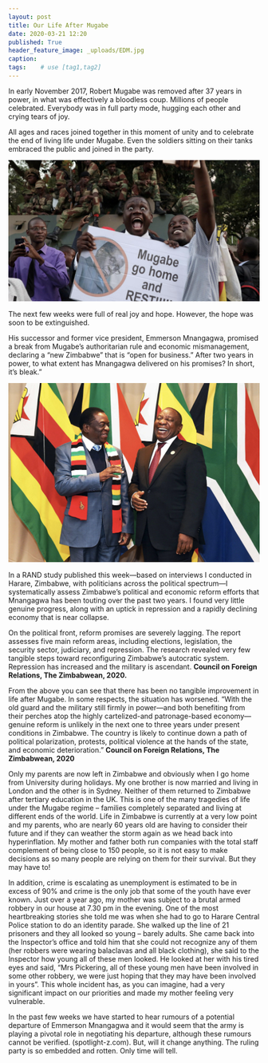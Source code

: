 ```yaml
---
layout: post
title: Our Life After Mugabe
date: 2020-03-21 12:20
published: True
header_feature_image: _uploads/EDM.jpg
caption:
tags:    # use [tag1,tag2]
---
```

In early November 2017, Robert Mugabe was removed after 37 years in power, in what was effectively a bloodless coup. Millions of people celebrated.  Everybody was in full party mode, hugging each other and crying tears of joy.

All ages and races joined together in this moment of unity and to celebrate the end of living life under Mugabe. Even the soldiers sitting on their tanks embraced the public and joined in the party.

[![Together](/_uploads/together.png)](/_uploads/together.png)

The next few weeks were full of real joy and hope. However, the hope was soon to be extinguished.  

His successor and former vice president, Emmerson Mnangagwa, promised a break from Mugabe’s authoritarian rule and economic mismanagement, declaring a “new Zimbabwe” that is “open for business.”   After two years in power, to what extent has Mnangagwa delivered on his promises? In short, it’s bleak.”  

[![E D Mnangagwa](/_uploads/edm.png)](/_uploads/edm.png)

In a RAND study published this week—based on interviews I conducted in Harare, Zimbabwe, with politicians across the political spectrum—I systematically assess Zimbabwe’s political and economic reform efforts that Mnangagwa has been touting over the past two years. I found very little genuine progress, along with an uptick in repression and a rapidly declining economy that is near collapse.

On the political front, reform promises are severely lagging. The report assesses five main reform areas, including elections, legislation, the security sector, judiciary, and repression. The research revealed very few tangible steps toward reconfiguring Zimbabwe’s autocratic system. Repression has increased and the military is ascendant.  **Council on Foreign Relations, The Zimbabwean, 2020.**

From the above you can see that there has been no tangible improvement in life after Mugabe.  In some respects, the situation has worsened.  “With the old guard and the military still firmly in power—and both benefiting from their perches atop the highly cartelized-and patronage-based economy—genuine reform is unlikely in the next one to three years under present conditions in Zimbabwe. The country is likely to continue down a path of political polarization, protests, political violence at the hands of the state, and economic deterioration.”  **Council on Foreign Relations, The Zimbabwean, 2020**

Only my parents are now left in Zimbabwe and obviously when I go home from University during holidays.  My one brother is now married and living in London and the other is in Sydney.  Neither of them returned to Zimbabwe after tertiary education in the UK.  This is one of the many tragedies of life under the Mugabe regime – families completely separated and living at different ends of the world.
Life in Zimbabwe is currently at a very low point and my parents, who are nearly 60 years old are having to consider their future and if they can weather the storm again as we head back into hyperinflation.  My mother and father both run companies with the total staff complement of being close to 150 people, so it is not easy to make decisions as so many people are relying on them for their survival.  But they may have to!

In addition, crime is escalating as unemployment is estimated to be in excess of 90% and crime is the only job that some of the youth have ever known.  Just over a year ago, my mother was subject to a brutal armed robbery in our house at 7.30 pm in the evening.  One of the most heartbreaking stories she told me was when she had to go to Harare Central Police station to do an identity parade.  She walked up the line of 21 prisoners and they all looked so young – barely adults.  She came back into the Inspector’s office and told him that she could not recognize any of them (her robbers were wearing balaclavas and all black clothing), she said to the Inspector how young all of these men looked.  He looked at her with his tired eyes and said, “Mrs Pickering, all of these young men have been involved in some other robbery, we were just hoping that they may have been involved in yours”.   This whole incident has, as you can imagine, had a very significant impact on our priorities and made my mother feeling very vulnerable.

In the past few weeks we have started to hear rumours of a potential departure of Emmerson Mnangagwa and it would seem that the army is playing a pivotal role in negotiating his departure, although these rumours cannot be verified.  (spotlight-z.com).  But, will it change anything.  The ruling party is so embedded and rotten.   Only time will tell.  
